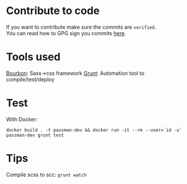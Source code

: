 # Contribute to code
If you want to contribute make sure the commits are `verified`.   
You can read how to GPG sign you commits [here](https://help.github.com/articles/signing-commits-using-gpg/).


# Tools used
[Bourbon](https://www.bourbon.io/): Sass->css framework
[Grunt](https://gruntjs.com/): Automation tool to compile/test/deploy

# Test
With Docker:
```
docker build . -t passman-dev && docker run -it --rm --user=`id -u` passman-dev grunt test
```

# Tips
Compile scss to scc: `grunt watch`